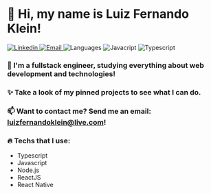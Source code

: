# 👋 Hi, my name is Luiz Fernando Klein!
<p align="left">
  <a href="https://www.linkedin.com/in/luiz-fernando-klein/">
    <img alt="Linkedin" src="https://img.shields.io/badge/Luiz%20Fernando-9000FE?style=flat-square&logo=linkedin&logoColor=white" />
  </a>
  <a href="#">
    <img alt="Email" src="https://img.shields.io/badge/luizfernandoklein@live.com-9000FE?style=flat-square&logo=gmail&logoColor=white" />
  </a>
  <img alt="Languages" src="https://img.shields.io/badge/Languages:-9000FE?style=flat-square&logoColor=white" />
  <img alt="Javacript" src="https://img.shields.io/badge/-9000FE?style=flat-square&logo=javascript&logoColor=white" />
  <img alt="Typescript" src="https://img.shields.io/badge/-9000FE?style=flat-square&logo=typescript&logoColor=white" />
</p>

### 🔭 I'm a fullstack engineer, studying everything about web development and technologies!

### ✨ Take a look of my pinned projects to see what I can do.

### 📫 Want to contact me? Send me an email: **luizfernandoklein@live.com**!

### 🔥 Techs that I use:

- Typescript
- Javascript
- Node.js
- ReactJS
- React Native
